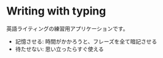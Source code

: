 # Writing with typing

英語ライティングの練習用アプリケーションです。

- 記憶させる: 時間がかかろうと、フレーズを全て暗記させる
- 待たせない: 思い立ったらすぐ使える
